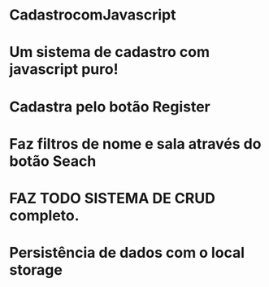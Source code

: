# CadastrocomJavascript
 <h1>Um sistema de cadastro com javascript puro!<h1>

# Cadastra pelo botão Register 
# Faz  filtros de nome e sala através do botão Seach 
# FAZ TODO SISTEMA DE CRUD completo.

# Persistência de dados com o  local storage 





